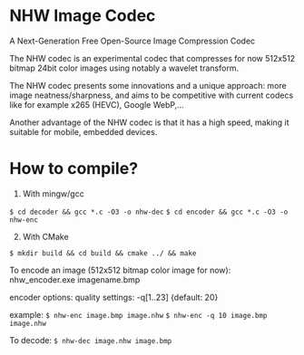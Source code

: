 NHW Image Codec
============

A Next-Generation Free Open-Source Image Compression Codec

The NHW codec is an experimental codec that compresses for now 512x512 bitmap 24bit color images using notably a wavelet transform.

The NHW codec presents some innovations and a unique approach: more image neatness/sharpness, and aims to be competitive with current codecs like for example x265 (HEVC), Google WebP,...

Another advantage of the NHW codec is that it has a high speed, making it suitable for mobile, embedded devices.


How to compile?
============

1) With mingw/gcc

`$ cd decoder && gcc *.c -O3 -o nhw-dec`
`$ cd encoder && gcc *.c -O3 -o nhw-enc`

2) With CMake

`$ mkdir build && cd build && cmake ../ && make`


To encode an image (512x512 bitmap color image for now): nhw_encoder.exe imagename.bmp

encoder options: quality settings: -q[1..23] {default: 20}

example:
`$ nhw-enc image.bmp image.nhw`
`$ nhw-enc -q 10 image.bmp image.nhw`

To decode: 
`$ nhw-dec image.nhw image.bmp`
